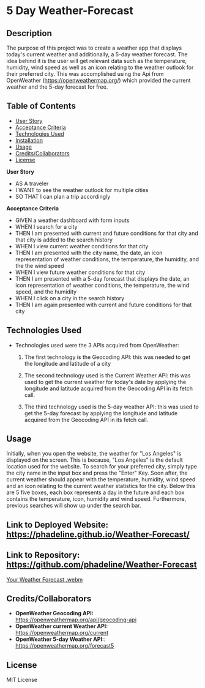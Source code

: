 # 5 Day Weather-Forecast

## Description

The purpose of this project was to create a weather app that displays today's current weather and additionally, a 5-day weather forecast. The idea behind it is the user will get relevant data such as the temperature, humidity, wind speed as well as an icon relating to the weather outlook for their preferred city. This was accomplished using the Api from OpenWeather (https://openweathermap.org/) which provided the current weather and the 5-day forecast for free.

## Table of Contents

- [User Story](#User-story)
- [Acceptance Criteria](#Acceptancec-riteria)
- [Technologies Used](#Technologies-used)
- [Installation](#Installation)
- [Usage](#usage)
- [Credits/Collaborators](#credits/collaborators)
- [License](#license)

**User Story**

- AS A traveler
- I WANT to see the weather outlook for multiple cities
- SO THAT I can plan a trip accordingly

**Acceptance Criteria**

- GIVEN a weather dashboard with form inputs
- WHEN I search for a city
- THEN I am presented with current and future conditions for that city and that city is added to the search history
- WHEN I view current weather conditions for that city
- THEN I am presented with the city name, the date, an icon representation of weather conditions, the temperature, the humidity, and the the wind speed
- WHEN I view future weather conditions for that city
- THEN I am presented with a 5-day forecast that displays the date, an icon representation of weather conditions, the temperature, the wind speed, and the humidity
- WHEN I click on a city in the search history
- THEN I am again presented with current and future conditions for that city

## Technologies Used

- Technologies used were the 3 APIs acquired from OpenWeather:

  1. The first technology is the Geocoding API: this was needed to get the longitude and latitude of a city

  2. The second technology used is the Current Weather API: this was used to get the current weather for today's date by applying the longitude and latitude acquired from the Geocoding API in its fetch call.

  3. The third technology used is the 5-day weather API: this was used to get the 5-day forecast by applying the longitude and latitude acquired from the Geocoding API in its fetch call.

## Usage

Initially, when you open the website, the weather for "Los Angeles" is displayed on the screen. This is because, "Los Angeles" is the default location used for the website. To search for your preferred city, simply type the city name in the input box and press the "Enter" Key. Soon after, the current weather should appear with the temperature, humidity, wind speed and an icon relating to the current weather statistics for the city. Below this are 5 five boxes, each box represents a day in the future and each box contains the temperature, icon, humidity and wind speed. Furthermore, previous searches will show up under the search bar.

## Link to Deployed Website: https://phadeline.github.io/Weather-Forecast/
## Link to Repository: https://github.com/phadeline/Weather-Forecast

[Your Weather Forecast .webm](https://user-images.githubusercontent.com/112015433/206255464-8f052ef0-de12-46dc-a25b-09ca9ff2ec08.webm)


## Credits/Collaborators

- **OpenWeather Geocoding API:** https://openweathermap.org/api/geocoding-api
- **OpenWeather current Weather API:** https://openweathermap.org/current
- **OpenWeather 5-day Weather API:**: https://openweathermap.org/forecast5

## License

MIT License
